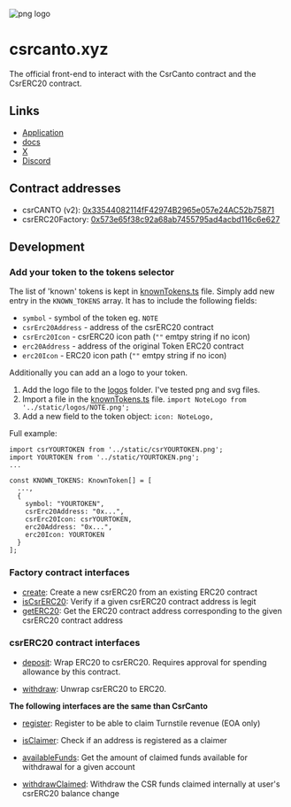 ![png logo](https://user-images.githubusercontent.com/132018856/235363871-51cf3241-f2dc-4498-910f-594133662bce.png)

# csrcanto.xyz

The official front-end to interact with the CsrCanto contract and the CsrERC20 contract.

## Links

- [Application](https://csrfi.xyz)
- [docs](https://csrcanto.gitbook.io/csrcanto/)
- [X](https://x.com/CSR_fi)
- [Discord](https://discord.com/invite/yTjpt9MNDZ)

## Contract addresses

- csrCANTO (v2): [0x33544082114fF42974B2965e057e24AC52b75871](https://tuber.build/address/0x33544082114fF42974B2965e057e24AC52b75871)
- csrERC20Factory: [0x573e65f38c92a68ab7455795ad4acbd116c6e627](https://tuber.build/address/0x573e65f38c92a68ab7455795ad4acbd116c6e627)

## Development

### Add your token to the tokens selector

The list of 'known' tokens is kept in [knownTokens.ts](src/data/knownTokens.ts) file. 
Simply add new entry in the `KNOWN_TOKENS` array. It has to include the following fields:
* `symbol` - symbol of the token eg. `NOTE`
* `csrErc20Address` - address of the csrERC20 contract
* `csrErc20Icon` - csrERC20 icon path (`""` emtpy string if no icon)
* `erc20Address` - address of the original Token ERC20 contract
* `erc20Icon` - ERC20 icon path (`""` emtpy string if no icon)

Additionally you can add an a logo to your token.
1. Add the logo file to the [logos](src/static/logos) folder. I've tested png and svg files.
2. Import a file in the [knownTokens.ts](src/data/knownTokens.ts) file. ```import NoteLogo from '../static/logos/NOTE.png';```
3. Add a new field to the token object: `icon: NoteLogo,`

Full example:
```
import csrYOURTOKEN from '../static/csrYOURTOKEN.png';
import YOURTOKEN from '../static/YOURTOKEN.png';
...

const KNOWN_TOKENS: KnownToken[] = [
  ...,
  {
    symbol: "YOURTOKEN",
    csrErc20Address: "0x...",
    csrErc20Icon: csrYOURTOKEN,
    erc20Address: "0x...",
    erc20Icon: YOURTOKEN
  }
];
```

### Factory contract interfaces

- [create](https://docs.csrcanto.xyz/contracts/CsrWrapper/ICsrERC20Factory.sol/interface.ICsrERC20Factory.html#create): Create a new csrERC20 from an existing ERC20 contract
- [isCsrERC20](https://docs.csrcanto.xyz/contracts/CsrWrapper/ICsrERC20Factory.sol/interface.ICsrERC20Factory.html#iscsrerc20): Verify if a given csrERC20 contract address is legit
- [getERC20](https://docs.csrcanto.xyz/contracts/CsrWrapper/ICsrERC20Factory.sol/interface.ICsrERC20Factory.html#geterc20): Get the ERC20 contract address corresponding to the given csrERC20 contract address

### csrERC20 contract interfaces

- [deposit](https://docs.csrcanto.xyz/contracts/CsrWrapper/ICsrERC20.sol/interface.ICsrERC20.html#deposit): Wrap ERC20 to csrERC20. Requires approval for spending allowance by this contract.

- [withdraw](https://docs.csrcanto.xyz/contracts/CsrWrapper/ICsrERC20.sol/interface.ICsrERC20.html#withdraw): Unwrap csrERC20 to ERC20.

__The following interfaces are the same than CsrCanto__

- [register](https://docs.csrcanto.xyz/contracts/CsrWrapper/ICsrERC20.sol/interface.ICsrERC20.html#register): Register to be able to claim Turnstile revenue (EOA only)

- [isClaimer](https://docs.csrcanto.xyz/contracts/CsrWrapper/ICsrERC20.sol/interface.ICsrERC20.html#isclaimer): Check if an address is registered as a claimer

- [availableFunds](https://docs.csrcanto.xyz/contracts/CsrWrapper/ICsrERC20.sol/interface.ICsrERC20.html#availablefunds): Get the amount of claimed funds available for withdrawal for a given account

- [withdrawClaimed](https://docs.csrcanto.xyz/contracts/CsrWrapper/ICsrERC20.sol/interface.ICsrERC20.html#withdrawclaimed): Withdraw the CSR funds claimed internally at user's csrERC20 balance change

